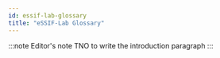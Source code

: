 ```yaml
---
id: essif-lab-glossary
title: "eSSIF-Lab Glossary"
---
```


:::note Editor's note
TNO to write the introduction paragraph
:::
